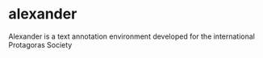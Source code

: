 # alexander
Alexander is a text annotation environment developed for the international Protagoras Society
